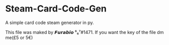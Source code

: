 # Steam-Card-Code-Gen
A simple card code steam generator in py.

This file was maked by 𝙁𝙪𝙧𝙖𝙗𝙞𝙤 ⁶₆⁷#1471.
If you want the key of the file dm me(£5 or 5€)
